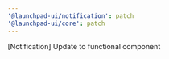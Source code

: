 ```yaml
---
'@launchpad-ui/notification': patch
'@launchpad-ui/core': patch
---
```


[Notification] Update to functional component
